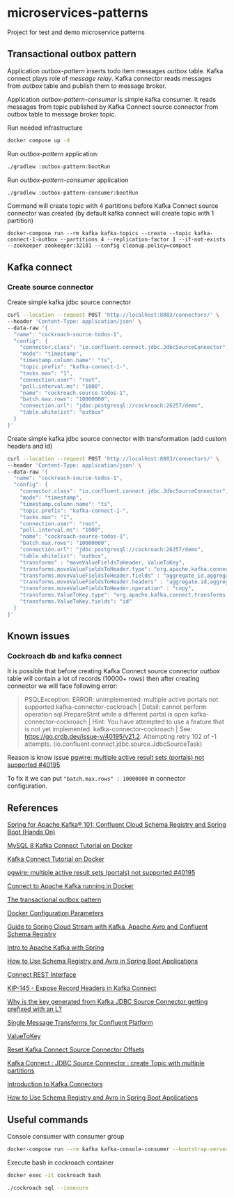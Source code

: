 # microservices-patterns
Project for test and demo microservice patterns


## Transactional outbox pattern 

Application *outbox-pattern* inserts todo item messages *outbox* table. Kafka connect plays role of *message relay*. Kafka connector reads messages from *outbox* table and publish them to message broker.

Application *outbox-pattern-consumer* is simple kafka consumer. It reads messages from topic published by Kafka Connect source connector from outbox table to message broker topic.

Run needed infrastructure

```sh
docker compose up -d
```

Run *outbox-pattern* application:

```sh
./gradlew :outbox-pattern:bootRun
```

Run *outbox-pattern-consumer* application

```sh
./gradlew :outbox-pattern-consumer:bootRun
```

Command will create topic with 4 partitions before Kafka Connect source connector was created (by default kafka connect will create topic with 1 partition)

```
docker-compose run --rm kafka kafka-topics --create --topic kafka-connect-1-outbox --partitions 4 --replication-factor 1 --if-not-exists --zookeeper zookeeper:32181 --config cleanup.policy=compact
```

## Kafka connect

### Create source connector

Create simple kafka jdbc source connector

```sh
curl --location --request POST 'http://localhost:8083/connectors/' \
--header 'Content-Type: application/json' \
--data-raw '{
  "name": "cockroach-source-todos-1",
  "config": {
    "connector.class": "io.confluent.connect.jdbc.JdbcSourceConnector",
    "mode": "timestamp",
    "timestamp.column.name": "ts",
    "topic.prefix": "kafka-connect-1-",
    "tasks.max": "1",
    "connection.user": "root",
    "poll.interval.ms": "1000",
    "name": "cockroach-source-todos-1",
    "batch.max.rows": "10000000",
    "connection.url": "jdbc:postgresql://cockroach:26257/demo",
    "table.whitelist": "outbox"
  }
}'
```

Create simple kafka jdbc source connector with transformation (add custom headers and id)

```sh
curl --location --request POST 'http://localhost:8083/connectors/' \
--header 'Content-Type: application/json' \
--data-raw '{
  "name": "cockroach-source-todos-1",
  "config": {
    "connector.class": "io.confluent.connect.jdbc.JdbcSourceConnector",
    "mode": "timestamp",
    "timestamp.column.name": "ts",
    "topic.prefix": "kafka-connect-1-",
    "tasks.max": "1",
    "connection.user": "root",
    "poll.interval.ms": "1000",
    "name": "cockroach-source-todos-1",
    "batch.max.rows": "10000000",
    "connection.url": "jdbc:postgresql://cockroach:26257/demo",
    "table.whitelist": "outbox",
    "transforms" : "moveValueFieldsToHeader, ValueToKey",
    "transforms.moveValueFieldsToHeader.type": "org.apache.kafka.connect.transforms.HeaderFrom$Value",
    "transforms.moveValueFieldsToHeader.fields" : "aggregate_id,aggregate_type",
    "transforms.moveValueFieldsToHeader.headers" : "aggregate.id,aggregate.type",
    "transforms.moveValueFieldsToHeader.operation" : "copy",
    "transforms.ValueToKey.type": "org.apache.kafka.connect.transforms.ValueToKey",
    "transforms.ValueToKey.fields": "id"
  }
}'
```

## Known issues

### Cockroach db and kafka connect

It is possible that before creating Kafka Connect source connector *outbox* table will contain a lot of records (10000+ rows) then after creating connector we will face following error:

> PSQLException: ERROR: unimplemented: multiple active portals not supported
kafka-connector-cockroach  |   Detail: cannot perform operation sql.PrepareStmt while a different portal is open
kafka-connector-cockroach  |   Hint: You have attempted to use a feature that is not yet implemented.
kafka-connector-cockroach  | See: https://go.crdb.dev/issue-v/40195/v21.2. Attempting retry 102 of -1 attempts. (io.confluent.connect.jdbc.source.JdbcSourceTask)

Reason is know issue [pgwire: multiple active result sets (portals) not supported #40195](https://github.com/cockroachdb/cockroach/issues/40195)

To fix it we can put `"batch.max.rows" : 10000000` in connector configuration.

## References

[Spring for Apache Kafka® 101: Confluent Cloud Schema Registry and Spring Boot (Hands On)](https://www.youtube.com/watch?v=CyqaJTzeFD0&ab_channel=Confluent)

[MySQL 8 Kafka Connect Tutorial on Docker](https://dev.to/cosmostail/mysql-8-kafka-connect-tutorial-on-docker-479p)

[Kafka Connect Tutorial on Docker](https://docs.confluent.io/5.0.0/installation/docker/docs/installation/connect-avro-jdbc.html)

[pgwire: multiple active result sets (portals) not supported #40195](https://github.com/cockroachdb/cockroach/issues/40195?version=v21.2#issuecomment-870570351)

[Connect to Apache Kafka running in Docker](https://www.baeldung.com/kafka-docker-connection)

[The transactional outbox pattern](https://www.cockroachlabs.com/blog/message-queuing-database-kafka/#the-transactional-outbox-pattern)

[Docker Configuration Parameters](https://docs.confluent.io/platform/current/installation/docker/config-reference.html)

[Guide to Spring Cloud Stream with Kafka, Apache Avro and Confluent Schema Registry](https://www.baeldung.com/spring-cloud-stream-kafka-avro-confluent)

[Intro to Apache Kafka with Spring](https://www.baeldung.com/spring-kafka)

[How to Use Schema Registry and Avro in Spring Boot Applications](https://www.confluent.io/blog/schema-registry-avro-in-spring-boot-application-tutorial/)

[Connect REST Interface](https://docs.confluent.io/platform/current/connect/references/restapi.html)

[KIP-145 - Expose Record Headers in Kafka Connect](https://cwiki.apache.org/confluence/display/KAFKA/KIP-145+-+Expose+Record+Headers+in+Kafka+Connect)

[Why is the key generated from Kafka JDBC Source Connector getting prefixed with an L?](https://stackoverflow.com/questions/66974611/why-is-the-key-generated-from-kafka-jdbc-source-connector-getting-prefixed-with)

[Single Message Transforms for Confluent Platform](https://docs.confluent.io/platform/current/connect/transforms/overview.html)

[ValueToKey](https://docs.confluent.io/platform/current/connect/transforms/valuetokey.html)

[Reset Kafka Connect Source Connector Offsets](https://rmoff.net/2019/08/15/reset-kafka-connect-source-connector-offsets/)

[Kafka Connect : JDBC Source Connector : create Topic with multiple partitions](https://stackoverflow.com/questions/54665050/kafka-connect-jdbc-source-connector-create-topic-with-multiple-partitions)

[Introduction to Kafka Connectors](https://www.baeldung.com/kafka-connectors-guide)

[How to Use Schema Registry and Avro in Spring Boot Applications](https://www.confluent.io/blog/schema-registry-avro-in-spring-boot-application-tutorial/)

## Useful commands

Console consumer with consumer group

```sh
docker-compose run --rm kafka kafka-console-consumer --bootstrap-server kafka:29092  --topic kafka-connect-1-outbox --from-beginning --group kafka-console-consumer-todo-outbox
```

Execute bash in cockroach container

```sh
docker exec -it cockroach bash
```

```sh
./cockroach sql --insecure
```


